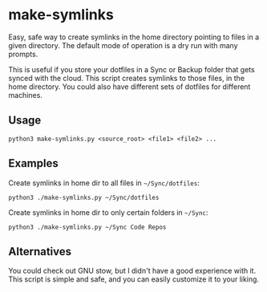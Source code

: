 # make-symlinks

Easy, safe way to create symlinks in the home directory pointing to files in a
given directory. The default mode of operation is a dry run with many prompts.

This is useful if you store your dotfiles in a Sync or Backup folder that gets
synced with the cloud. This script creates symlinks to those files, in the home
directory. You could also have different sets of dotfiles for different
machines.

## Usage

```
python3 make-symlinks.py <source_root> <file1> <file2> ...
```

## Examples

Create symlinks in home dir to all files in `~/Sync/dotfiles`:

```
python3 ./make-symlinks.py ~/Sync/dotfiles
```

Create symlinks in home dir to only certain folders in `~/Sync`:

```
python3 ./make-symlinks.py ~/Sync Code Repos
```

## Alternatives

You could check out GNU stow, but I didn't have a good experience with it. This
script is simple and safe, and you can easily customize it to your liking.
